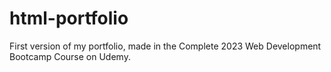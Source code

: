 # html-portfolio
First version of my portfolio, made in the Complete 2023 Web Development Bootcamp Course on Udemy. 
